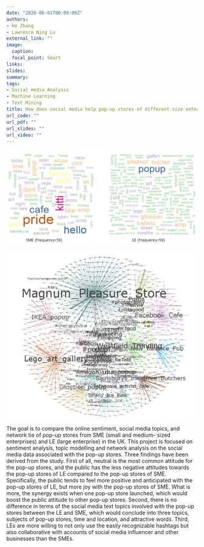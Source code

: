 ```yaml
---
date: "2020-06-01T00:00:00Z"
authors: 
- He Zhang
- Lawrence Ning Lu
external_link: ""
image:
  caption: 
  focal_point: Smart
links:
slides:
summary:
tags:
- Social media Analysis
- Machine Learning
- Text Mining
title: How does social media help pop-up stores of different size enterprises to success?
url_code: ""
url_pdf: ""
url_slides: ""
url_video: ""
---
```


![](plot1.png)

![](plot2.png)


The goal is to compare the online sentiment, social media topics, and network tie of pop-up stores from SME (small and medium- sized enterprises) and LE (large enterprise) in the UK. This project is focused on sentiment analysis, topic modelling and network analysis on the social media data associated with the pop-up stores. Three findings have been derived from the study. First of all, neutral is the most common attitude for the pop-up stores, and the public has the less negative attitudes towards the pop-up stores of LE compared to the pop-up stores of SME. Specifically, the public tends to feel more positive and anticipated with the pop-up stores of LE, but more joy with the pop-up stores of SME. What is more, the synergy exists when one pop-up store launched, which would boost the public attitude to other pop-up stores. Second, there is no difference in terms of the social media text topics involved with the pop-up stores between the LE and SME, which would conclude into three topics, subjects of pop-up stores, time and location, and attractive words. Third, LEs are more willing to not only use the easily recognizable hashtags but also collaborative with accounts of social media influencer and other businesses than the SMEs.